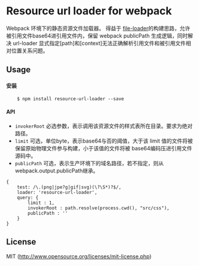 # Resource url loader for webpack

Webpack 环境下的静态资源文件加载器。
得益于 [file-loader]()的构建思路，允许被引用文件base64进引用文件内，保留 webpack publicPath 生成逻辑，同时解决 url-loader 显式指定[path]和[context]无法正确解析引用文件和被引用文件相对位置关系问题。

## Usage  
#### 安装  

```
	$ npm install resource-url-loader --save	
```

#### API
- `invokerRoot` 必选参数，表示调用该资源文件的样式表所在目录。要求为绝对路径。
- `limit` 可选，单位byte，表示base64与否的阈值，大于该 limit 值的文件将被保留原始物理文件参与构建，小于该值的文件将被 base64编码压进引用文件源码中。
- `publicPath` 可选，表示生产环境下的域名路径，若不指定，则从 webpack.output.publicPath继承。

```
{
	test: /\.(png|jpe?g|gif|svg)(\?\S*)?$/,
	loader: 'resource-url-loader',
	query: {
		limit : 1,
		invokerRoot : path.resolve(process.cwd(), "src/css"),
		publicPath : ''
	}
}
```




## License

MIT (http://www.opensource.org/licenses/mit-license.php)


[file-loader]:https://github.com/webpack/file-loader
[url-loader]:https://github.com/webpack/url-loader